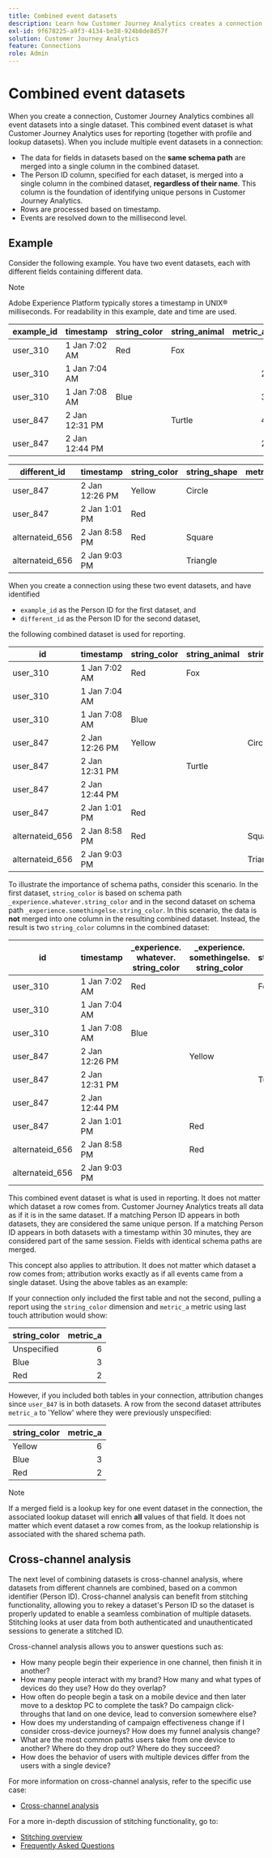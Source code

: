 ```yaml
---
title: Combined event datasets
description: Learn how Customer Journey Analytics creates a connection by combining datasets.
exl-id: 9f678225-a9f3-4134-be38-924b8de8d57f
solution: Customer Journey Analytics
feature: Connections
role: Admin
---
```


# Combined event datasets

When you create a connection, Customer Journey Analytics combines all event datasets into a single dataset. This combined event dataset is what Customer Journey Analytics uses for reporting (together with profile and lookup datasets). When you include multiple event datasets in a connection:

* The data for fields in datasets based on the **same schema path** are merged into a single column in the combined dataset.
* The Person ID column, specified for each dataset, is merged into a single column in the combined dataset, **regardless of their name**. This column is the foundation of identifying unique persons in Customer Journey Analytics.
* Rows are processed based on timestamp.
* Events are resolved down to the millisecond level.

## Example

Consider the following example. You have two event datasets, each with different fields containing different data.

>[!NOTE]
>
>Adobe Experience Platform typically stores a timestamp in UNIX&reg; milliseconds. For readability in this example, date and time are used.

| example_id | timestamp | string_color | string_animal | metric_a |
| --- | --- | --- | --- | ---: |
| user_310 | 1 Jan 7:02 AM | Red | Fox | |
| user_310 | 1 Jan 7:04 AM | | | 2 |
| user_310 | 1 Jan 7:08 AM | Blue | | 3 |
| user_847 | 2 Jan 12:31 PM | | Turtle | 4 |
| user_847 | 2 Jan 12:44 PM | | |2 |

| different_id | timestamp | string_color | string_shape | metric_b |
| --- | --- | --- | --- | ---: |
| user_847 | 2 Jan 12:26 PM | Yellow | Circle | 8.5 |
| user_847 | 2 Jan 1:01 PM | Red | | |
| alternateid_656 | 2 Jan 8:58 PM | Red | Square | 4.2 |
| alternateid_656 | 2 Jan 9:03 PM | | Triangle | 3.1 |

When you create a connection using these two event datasets, and have identified

* `example_id` as the Person ID for the first dataset, and 
* `different_id` as the Person ID for the second dataset,
  
the following combined dataset is used for reporting.

| id | timestamp | string_color | string_animal | string_shape | metric_a | metric_b |
| --- | --- | --- | --- | --- | ---: | ---: |
| user_310 | 1 Jan 7:02 AM | Red | Fox | | | |
| user_310 | 1 Jan 7:04 AM | | | | 2 | |
| user_310 | 1 Jan 7:08 AM | Blue | | | 3 | |
| user_847 | 2 Jan 12:26 PM | Yellow | | Circle | | 8.5 |
| user_847 | 2 Jan 12:31 PM | | Turtle | | 4 | |
| user_847 | 2 Jan 12:44 PM | | | | 2 | |
| user_847 | 2 Jan 1:01 PM | Red | | | | |
| alternateid_656 | 2 Jan 8:58 PM | Red | | Square | | 4.2 |
| alternateid_656 | 2 Jan 9:03 PM | | | Triangle | | 3.1 |

To illustrate the importance of schema paths, consider this scenario. In the first dataset, `string_color` is based on schema path `_experience.whatever.string_color` and in the second dataset on schema path  `_experience.somethingelse.string_color`. In this scenario, the data is **not** merged into one column in the resulting combined dataset. Instead, the result is two `string_color` columns in the combined dataset:

| id | timestamp | _experience.<br/>whatever.<br/>string_color | _experience.<br/>somethingelse.<br/>string_color |string_animal | string_shape | metric_a | metric_b |
|---|---|---|---|---|---|---:|---:|
| user_310 | 1 Jan 7:02 AM | Red | | Fox | | | |
| user_310 | 1 Jan 7:04 AM | | | | | 2 | |
| user_310 | 1 Jan 7:08 AM | Blue | | | | 3 | |
| user_847 | 2 Jan 12:26 PM | | Yellow | | Circle | | 8.5 |
| user_847 | 2 Jan 12:31 PM | | | Turtle |  | 4 | |
| user_847 | 2 Jan 12:44 PM | | | | | 2 | |
| user_847 | 2 Jan 1:01 PM | |  Red | | | | |
| alternateid_656 | 2 Jan 8:58 PM | | Red | | Square | | 4.2 |
| alternateid_656 | 2 Jan 9:03 PM | | | | Triangle | | 3.1 |

This combined event dataset is what is used in reporting. It does not matter which dataset a row comes from. Customer Journey Analytics treats all data as if it is in the same dataset. If a matching Person ID appears in both datasets, they are considered the same unique person. If a matching Person ID appears in both datasets with a timestamp within 30 minutes, they are considered part of the same session. Fields with identical schema paths are merged.

This concept also applies to attribution. It does not matter which dataset a row comes from; attribution works exactly as if all events came from a single dataset. Using the above tables as an example:

If your connection only included the first table and not the second, pulling a report using the `string_color` dimension and `metric_a` metric using last touch attribution would show:

| string_color | metric_a |
| --- | ---: |
| Unspecified | 6 |
| Blue | 3 |
| Red | 2 |

However, if you included both tables in your connection, attribution changes since `user_847` is in both datasets. A row from the second dataset attributes `metric_a` to 'Yellow' where they were previously unspecified:

| string_color | metric_a |
| --- | ---: |
| Yellow | 6 |
| Blue | 3 |
| Red | 2 |

>[!NOTE]
>
>If a merged field is a lookup key for one event dataset in the connection, the associated lookup dataset will enrich **all** values of that field. It does not matter which event dataset a row comes from, as the lookup relationship is associated with the shared schema path.

## Cross-channel analysis

The next level of combining datasets is cross-channel analysis, where datasets from different channels are combined, based on a common identifier (Person ID). Cross-channel analysis can benefit from stitching functionality, allowing you to rekey a dataset's Person ID so the dataset is properly updated to enable a seamless combination of multiple datasets. Stitching looks at user data from both authenticated and unauthenticated sessions to generate a stitched ID.

Cross-channel analysis allows you to answer questions such as:

* How many people begin their experience in one channel, then finish it in another?
* How many people interact with my brand? How many and what types of devices do they use? How do they overlap?
* How often do people begin a task on a mobile device and then later move to a desktop PC to complete the task? Do campaign click-throughs that land on one device, lead to conversion somewhere else?
* How does my understanding of campaign effectiveness change if I consider cross-device journeys? How does my funnel analysis change?
* What are the most common paths users take from one device to another? Where do they drop out? Where do they succeed?
* How does the behavior of users with multiple devices differ from the users with a single device?


For more information on cross-channel analysis, refer to the specific use case:

* [Cross-channel analysis](../use-cases/cross-channel/cross-channel.md)

For a more in-depth discussion of stitching functionality, go to:

* [Stitching overview](/help/stitching/overview.md)
* [Frequently Asked Questions](/help/stitching/faq.md)

